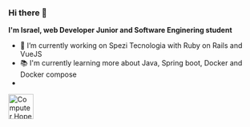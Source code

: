 ### Hi there 👋
<b>I'm Israel, web Developer Junior and Software Enginering student</b>

- 🔭 I’m currently working on Spezi Tecnologia with Ruby on Rails and VueJS
- :books: I'm currently learning more about Java, Spring boot, Docker and Docker compose
- 






<img src= "https://user-images.githubusercontent.com/43561785/118411002-ce5d3100-b668-11eb-9552-0e73c43401ab.jpg" width="50" height="50" alt="Computer Hope"/>
<img src=""/>
